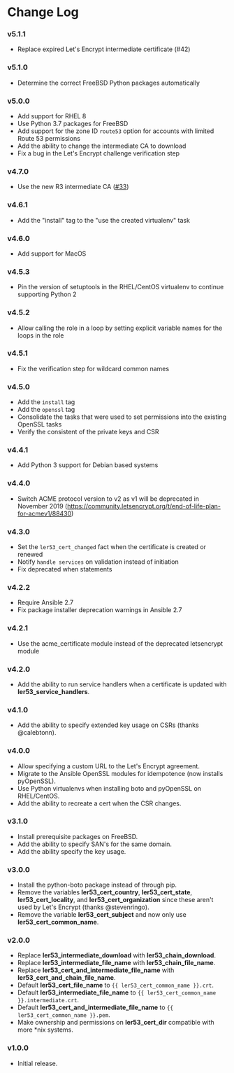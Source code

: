 # Change Log

### v5.1.1

- Replace expired Let's Encrypt intermediate certificate (#42)

### v5.1.0

- Determine the correct FreeBSD Python packages automatically

### v5.0.0

- Add support for RHEL 8
- Use Python 3.7 packages for FreeBSD
- Add support for the zone ID `route53` option for accounts with limited Route
  53 permissions
- Add the ability to change the intermediate CA to download
- Fix a bug in the Let's Encrypt challenge verification step

### v4.7.0

- Use the new R3 intermediate CA
  ([#33](https://github.com/mprahl/ansible-role-lets-encrypt-route-53/issues/33))

### v4.6.1

- Add the "install" tag to the "use the created virtualenv" task

### v4.6.0

- Add support for MacOS

### v4.5.3

- Pin the version of setuptools in the RHEL/CentOS virtualenv to continue
  supporting Python 2

### v4.5.2

- Allow calling the role in a loop by setting explicit variable names for the
  loops in the role

### v4.5.1

- Fix the verification step for wildcard common names

### v4.5.0

- Add the `install` tag
- Add the `openssl` tag
- Consolidate the tasks that were used to set permissions into the existing
  OpenSSL tasks
- Verify the consistent of the private keys and CSR

### v4.4.1

- Add Python 3 support for Debian based systems

### v4.4.0

- Switch ACME protocol version to v2 as v1 will be deprecated in November 2019
  (https://community.letsencrypt.org/t/end-of-life-plan-for-acmev1/88430)

### v4.3.0

- Set the `ler53_cert_changed` fact when the certificate is created or renewed
- Notify `handle services` on validation instead of initiation
- Fix deprecated when statements

### v4.2.2

- Require Ansible 2.7
- Fix package installer deprecation warnings in Ansible 2.7

### v4.2.1

- Use the acme_certificate module instead of the deprecated letsencrypt module

### v4.2.0

- Add the ability to run service handlers when a certificate is updated with
  **ler53_service_handlers**.

### v4.1.0

- Add the ability to specify extended key usage on CSRs (thanks @calebtonn).

### v4.0.0

- Allow specifying a custom URL to the Let's Encrypt agreement.
- Migrate to the Ansible OpenSSL modules for idempotence (now installs
  pyOpenSSL).
- Use Python virtualenvs when installing boto and pyOpenSSL on RHEL/CentOS.
- Add the ability to recreate a cert when the CSR changes.

### v3.1.0

- Install prerequisite packages on FreeBSD.
- Add the ability to specify SAN's for the same domain.
- Add the ability specify the key usage.

### v3.0.0

- Install the python-boto package instead of through pip.
- Remove the variables **ler53_cert_country**, **ler53_cert_state**,
  **ler53_cert_locality**, and **ler53_cert_organization** since these aren't
  used by Let's Encrypt (thanks @stevenringo).
- Remove the variable **ler53_cert_subject** and now only use
  **ler53_cert_common_name**.

### v2.0.0

- Replace **ler53_intermediate_download** with **ler53_chain_download**.
- Replace **ler53_intermediate_file_name** with **ler53_chain_file_name**.
- Replace **ler53_cert_and_intermediate_file_name** with
  **ler53_cert_and_chain_file_name**.
- Default **ler53_cert_file_name** to `{{ ler53_cert_common_name }}.crt`.
- Default **ler53_intermediate_file_name** to
  `{{ ler53_cert_common_name }}.intermediate.crt`.
- Default **ler53_cert_and_intermediate_file_name** to
  `{{ ler53_cert_common_name }}.pem`.
- Make ownership and permissions on **ler53_cert_dir** compatible with more
  \*nix systems.

### v1.0.0

- Initial release.
